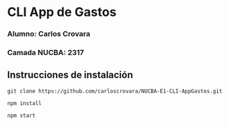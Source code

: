 # CLI App de Gastos

### Alumno: Carlos Crovara

### Camada NUCBA: 2317

## Instrucciones de instalación

```
git clone https://github.com/carloscrovara/NUCBA-E1-CLI-AppGastos.git

npm install

npm start

```